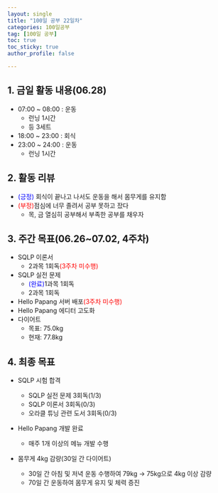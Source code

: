 ```yaml
---
layout: single
title: "100일 공부 22일차"
categories: 100일공부
tag: [100일 공부]
toc: true
toc_sticky: true
author_profile: false

---
```


## 1. 금일 활동 내용(06.28)

* 07:00 ~ 08:00 : 운동
  * 런닝 1시간
  * 등 3세트
* 18:00 ~ 23:00 : 회식
* 23:00 ~ 24:00 : 운동
  * 런닝 1시간



## 2. 활동 리뷰

* <span style = "color:blue">(긍정)</span> 회식이 끝나고 나서도 운동을 해서 몸무게를 유지함
* <span style = "color:red">(부정)</span>점심에 너무 졸려서 공부 못하고 잤다
  * 목, 금 열심히 공부해서 부족한 공부를 채우자




##  3. 주간 목표(06.26~07.02, 4주차)

* SQLP 이론서 
  * 2과목 1회독<span style = "color:red">(3주차 미수행)</span>
* SQLP 실전 문제
  * <span style = "color:blue">(완료)</span>1과목 1회독
  * 2과목 1회독
* Hello Papang 서버 배포<span style = "color:red">(3주차 미수행)</span>
* Hello Papang 에디터 고도화
* 다이어트
  * 목표: 75.0kg
  * 현재: 77.8kg



## 4. 최종 목표

* SQLP 시험 합격
  * SQLP 실전 문제 3회독(1/3)
  * SQLP 이론서 3회독(0/3)
  * 오라클 튜닝 관련 도서 3회독(0/3)
* Hello Papang 개발 완료
  * 매주 1개 이상의 메뉴 개발 수행

* 몸무게 4kg 감량(30일 간 다이어트)
  * 30일 간 아침 및 저녁 운동 수행하여 79kg -> 75kg으로 4kg 이상 감량
  * 70일 간 운동하여 몸무게 유지 및 체력 증진

